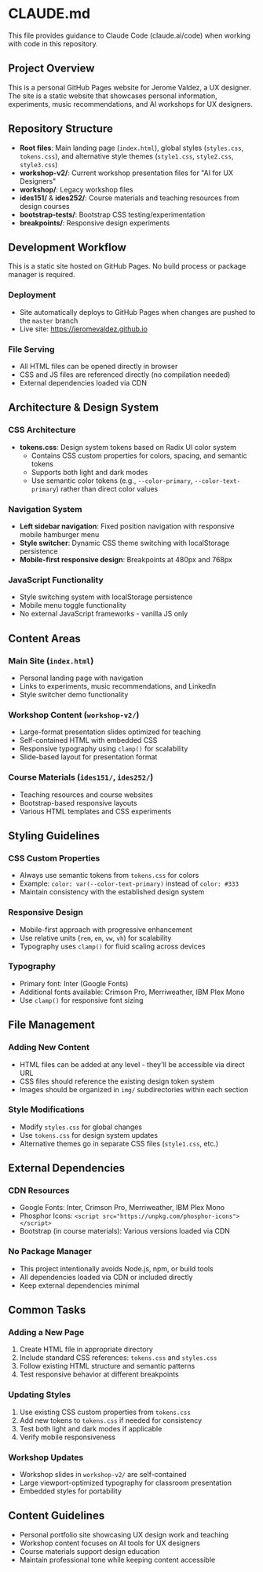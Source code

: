 # CLAUDE.md

This file provides guidance to Claude Code (claude.ai/code) when working with code in this repository.

## Project Overview

This is a personal GitHub Pages website for Jerome Valdez, a UX designer. The site is a static website that showcases personal information, experiments, music recommendations, and AI workshops for UX designers.

## Repository Structure

- **Root files**: Main landing page (`index.html`), global styles (`styles.css`, `tokens.css`), and alternative style themes (`style1.css`, `style2.css`, `style3.css`)
- **workshop-v2/**: Current workshop presentation files for "AI for UX Designers"  
- **workshop/**: Legacy workshop files
- **ides151/** & **ides252/**: Course materials and teaching resources from design courses
- **bootstrap-tests/**: Bootstrap CSS testing/experimentation
- **breakpoints/**: Responsive design experiments

## Development Workflow

This is a static site hosted on GitHub Pages. No build process or package manager is required.

### Deployment
- Site automatically deploys to GitHub Pages when changes are pushed to the `master` branch
- Live site: https://jeromevaldez.github.io

### File Serving
- All HTML files can be opened directly in browser
- CSS and JS files are referenced directly (no compilation needed)
- External dependencies loaded via CDN

## Architecture & Design System

### CSS Architecture
- **tokens.css**: Design system tokens based on Radix UI color system
  - Contains CSS custom properties for colors, spacing, and semantic tokens
  - Supports both light and dark modes
  - Use semantic color tokens (e.g., `--color-primary`, `--color-text-primary`) rather than direct color values

### Navigation System
- **Left sidebar navigation**: Fixed position navigation with responsive mobile hamburger menu
- **Style switcher**: Dynamic CSS theme switching with localStorage persistence
- **Mobile-first responsive design**: Breakpoints at 480px and 768px

### JavaScript Functionality
- Style switching system with localStorage persistence
- Mobile menu toggle functionality  
- No external JavaScript frameworks - vanilla JS only

## Content Areas

### Main Site (`index.html`)
- Personal landing page with navigation
- Links to experiments, music recommendations, and LinkedIn
- Style switcher demo functionality

### Workshop Content (`workshop-v2/`)
- Large-format presentation slides optimized for teaching
- Self-contained HTML with embedded CSS
- Responsive typography using `clamp()` for scalability
- Slide-based layout for presentation format

### Course Materials (`ides151/`, `ides252/`)
- Teaching resources and course websites
- Bootstrap-based responsive layouts
- Various HTML templates and CSS experiments

## Styling Guidelines

### CSS Custom Properties
- Always use semantic tokens from `tokens.css` for colors
- Example: `color: var(--color-text-primary)` instead of `color: #333`
- Maintain consistency with the established design system

### Responsive Design
- Mobile-first approach with progressive enhancement
- Use relative units (`rem`, `em`, `vw`, `vh`) for scalability
- Typography uses `clamp()` for fluid scaling across devices

### Typography
- Primary font: Inter (Google Fonts)
- Additional fonts available: Crimson Pro, Merriweather, IBM Plex Mono
- Use `clamp()` for responsive font sizing

## File Management

### Adding New Content
- HTML files can be added at any level - they'll be accessible via direct URL
- CSS files should reference the existing design token system
- Images should be organized in `img/` subdirectories within each section

### Style Modifications
- Modify `styles.css` for global changes
- Use `tokens.css` for design system updates
- Alternative themes go in separate CSS files (`style1.css`, etc.)

## External Dependencies

### CDN Resources
- Google Fonts: Inter, Crimson Pro, Merriweather, IBM Plex Mono
- Phosphor Icons: `<script src="https://unpkg.com/phosphor-icons"></script>`
- Bootstrap (in course materials): Various versions loaded via CDN

### No Package Manager
- This project intentionally avoids Node.js, npm, or build tools
- All dependencies loaded via CDN or included directly
- Keep external dependencies minimal

## Common Tasks

### Adding a New Page
1. Create HTML file in appropriate directory
2. Include standard CSS references: `tokens.css` and `styles.css`
3. Follow existing HTML structure and semantic patterns
4. Test responsive behavior at different breakpoints

### Updating Styles
1. Use existing CSS custom properties from `tokens.css`
2. Add new tokens to `tokens.css` if needed for consistency
3. Test both light and dark modes if applicable
4. Verify mobile responsiveness

### Workshop Updates
- Workshop slides in `workshop-v2/` are self-contained
- Large viewport-optimized typography for classroom presentation
- Embedded styles for portability

## Content Guidelines

- Personal portfolio site showcasing UX design work and teaching
- Workshop content focuses on AI tools for UX designers
- Course materials support design education
- Maintain professional tone while keeping content accessible